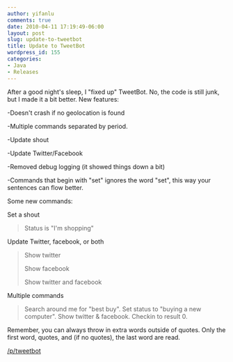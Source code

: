 ```yaml
---
author: yifanlu
comments: true
date: 2010-04-11 17:19:49-06:00
layout: post
slug: update-to-tweetbot
title: Update to TweetBot
wordpress_id: 155
categories:
- Java
- Releases
---
```


After a good night's sleep, I "fixed up" TweetBot. No, the code is still junk, but I made it a bit better. New features:

-Doesn't crash if no geolocation is found

-Multiple commands separated by period.

-Update shout

-Update Twitter/Facebook

-Removed debug logging (it showed things down a bit)

-Commands that begin with "set" ignores the word "set", this way your sentences can flow better.

Some new commands:

Set a shout


> Status is "I'm shopping"


Update Twitter, facebook, or both


> Show twitter
> 
> Show facebook
> 
> Show twitter and facebook


Multiple commands


> Search around me for "best buy". Set status to "buying a new computer". Show twitter & facebook. Checkin to result 0.


Remember, you can always throw in extra words outside of quotes. Only the first word, quotes, and (if no quotes), the last word are read.

[/p/tweetbot](/p/tweetbot)
